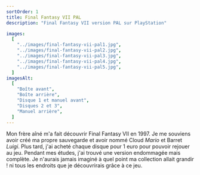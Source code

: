 ```yaml
---
sortOrder: 1
title: Final Fantasy VII PAL
description: "Final Fantasy VII version PAL sur PlayStation"

images:
  [
    "../images/final-fantasy-vii-pal1.jpg",
    "../images/final-fantasy-vii-pal2.jpg",
    "../images/final-fantasy-vii-pal3.jpg",
    "../images/final-fantasy-vii-pal4.jpg",
    "../images/final-fantasy-vii-pal5.jpg",
  ]
imagesAlt:
  [
    "Boîte avant",
    "Boîte arrière",
    "Disque 1 et manuel avant",
    "Disques 2 et 3",
    "Manuel arrière",
  ]
---
```


Mon frère aîné m'a fait découvrir Final Fantasy VII en 1997. Je me souviens avoir créé ma propre sauvegarde et avoir nommé Cloud _Mario_ et Barret _Luigi_. Plus tard, j'ai acheté chaque disque pour 1 euro pour pouvoir rejouer au jeu. Pendant mes études, j'ai trouvé une version endommagée mais complète. Je n'aurais jamais imaginé à quel point ma collection allait grandir ! ni tous les endroits que je découvrirais grâce à ce jeu.
